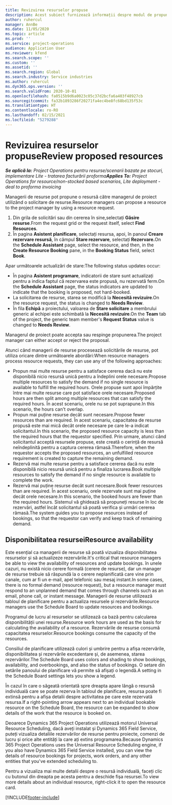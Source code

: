 ```yaml
---
title: Revizuirea resurselor propuse
description: Acest subiect furnizează informații despre modul de propunere a resurselor de proiect.
author: ruhercul
manager: AnnBe
ms.date: 11/05/2020
ms.topic: article
ms.prod: ''
ms.service: project-operations
audience: Application User
ms.reviewer: kfend
ms.search.scope: ''
ms.custom: ''
ms.assetid: ''
ms.search.region: Global
ms.search.industry: Service industries
ms.author: ruhercul
ms.dyn365.ops.version: ''
ms.search.validFrom: 2020-10-01
ms.openlocfilehash: fa0515b9d6a0023c05c37d2bcfa6a403f48927cb
ms.sourcegitcommit: fa32b1893286f20271fa4ec4be8fc68bd135f53c
ms.translationtype: HT
ms.contentlocale: ro-RO
ms.lasthandoff: 02/15/2021
ms.locfileid: "5279288"
---
```

# <a name="review-proposed-resources"></a><span data-ttu-id="d1148-103">Revizuirea resurselor propuse</span><span class="sxs-lookup"><span data-stu-id="d1148-103">Review proposed resources</span></span>

<span data-ttu-id="d1148-104">_**Se aplică la:** Project Operations pentru resurse/scenarii bazate pe stocuri, implementare Lite - tratarea facturării proforma_</span><span class="sxs-lookup"><span data-stu-id="d1148-104">_**Applies To:** Project Operations for resource/non-stocked based scenarios, Lite deployment - deal to proforma invoicing_</span></span>

<span data-ttu-id="d1148-105">Managerii de resurse pot propune o resursă către managerul de proiect utilizând o solicitare de resurse.</span><span class="sxs-lookup"><span data-stu-id="d1148-105">Resource managers can propose a resource to the project manager by using a resource request.</span></span>

1. <span data-ttu-id="d1148-106">Din grila de solicitări sau din cererea în sine,selectați **Găsire resurse**.</span><span class="sxs-lookup"><span data-stu-id="d1148-106">From the request grid or the request itself, select **Find Resources**.</span></span>
2. <span data-ttu-id="d1148-107">În pagina **Asistent planificare**, selectați resursa, apoi, în panoul **Creare rezervare resursă**, în câmpul **Stare rezervare**, selectați **Rezervare.**</span><span class="sxs-lookup"><span data-stu-id="d1148-107">On the **Schedule Assistant** page, select the resource, and then, in the **Create Resource Booking** pane, in the **Booking Status** field, select **Book**.</span></span>

<span data-ttu-id="d1148-108">Apar următoarele actualizări de stare:</span><span class="sxs-lookup"><span data-stu-id="d1148-108">The following status updates occur:</span></span>

- <span data-ttu-id="d1148-109">În pagina **Asistent programare**, indicatorii de stare sunt actualizați pentru a indica faptul că rezervarea este propusă, nu rezervată ferm.</span><span class="sxs-lookup"><span data-stu-id="d1148-109">On the **Schedule Assistant** page, the status indicators are updated to indicate that the booking is proposed, not hard-booked.</span></span>
- <span data-ttu-id="d1148-110">La solicitarea de resurse, starea se modifică la **Necesită revizuire**.</span><span class="sxs-lookup"><span data-stu-id="d1148-110">On the resource request, the status is changed to **Needs Review**.</span></span>
- <span data-ttu-id="d1148-111">În fila **Echipă** a proiectului, valoarea de **Stare solicitare** a membrului generic al echipei este schimbată la **Necesită revizuire**.</span><span class="sxs-lookup"><span data-stu-id="d1148-111">On the **Team** tab of the project, the generic team member's **Request Status** value is changed to **Needs Review**.</span></span>

<span data-ttu-id="d1148-112">Managerul de proiect poate accepta sau respinge propunerea.</span><span class="sxs-lookup"><span data-stu-id="d1148-112">The project manager can either accept or reject the proposal.</span></span>

<span data-ttu-id="d1148-113">Atunci când managerii de resurse procesează solicitările de resurse, pot utiliza oricare dintre următoarele abordări:</span><span class="sxs-lookup"><span data-stu-id="d1148-113">When resource managers process resource requests, they can use any of the following approaches:</span></span>

- <span data-ttu-id="d1148-114">Propun mai multe resurse pentru a satisface cererea dacă nu este disponibilă nicio resursă unică pentru a îndeplini orele necesare.</span><span class="sxs-lookup"><span data-stu-id="d1148-114">Propose multiple resources to satisfy the demand if no single resource is available to fulfill the required hours.</span></span> <span data-ttu-id="d1148-115">Orele propuse sunt apoi împărțite între mai multe resurse care pot satisface orele necesare.</span><span class="sxs-lookup"><span data-stu-id="d1148-115">Proposed hours are then split among multiple resources that can satisfy the required hours.</span></span> <span data-ttu-id="d1148-116">În acest scenariu, orele nu se pot suprapune.</span><span class="sxs-lookup"><span data-stu-id="d1148-116">In this scenario, the hours can't overlap.</span></span>
- <span data-ttu-id="d1148-117">Propun mai puține resurse decât sunt necesare.</span><span class="sxs-lookup"><span data-stu-id="d1148-117">Propose fewer resources than are required.</span></span> <span data-ttu-id="d1148-118">În acest scenariu, capacitatea de resurse propusă este mai mică decât orele necesare pe care le-a indicat solicitantul.</span><span class="sxs-lookup"><span data-stu-id="d1148-118">In this scenario, the proposed resource capacity is less than the required hours that the requestor specified.</span></span> <span data-ttu-id="d1148-119">Prin urmare, atunci când solicitantul acceptă resursele propuse, este creată o cerință de resursă neîndeplinită pentru a captura cererea rămasă.</span><span class="sxs-lookup"><span data-stu-id="d1148-119">Therefore, when the requestor accepts the proposed resources, an unfulfilled resource requirement is created to capture the remaining demand.</span></span>
- <span data-ttu-id="d1148-120">Rezervă mai multe resurse pentru a satisface cererea dacă nu este disponibilă nicio resursă unică pentru a finaliza lucrarea.</span><span class="sxs-lookup"><span data-stu-id="d1148-120">Book multiple resources to satisfy the demand if no single resource is available to complete the work.</span></span>
- <span data-ttu-id="d1148-121">Rezervă mai puține resurse decât sunt necesare.</span><span class="sxs-lookup"><span data-stu-id="d1148-121">Book fewer resources than are required.</span></span> <span data-ttu-id="d1148-122">În acest scenariu, orele rezervate sunt mai puține decât orele necesare.</span><span class="sxs-lookup"><span data-stu-id="d1148-122">In this scenario, the booked hours are fewer than the required hours.</span></span> <span data-ttu-id="d1148-123">Sistemul vă ghidează să propuneți resurse în loc de rezervări, astfel încât solicitantul să poată verifica și urmări cererea rămasă.</span><span class="sxs-lookup"><span data-stu-id="d1148-123">The system guides you to propose resources instead of bookings, so that the requestor can verify and keep track of remaining demand.</span></span>

## <a name="resource-availability"></a><span data-ttu-id="d1148-124">Disponibilitatea resursei</span><span class="sxs-lookup"><span data-stu-id="d1148-124">Resource availability</span></span>

<span data-ttu-id="d1148-125">Este esențial ca managerii de resurse să poată vizualiza disponibilitatea resurselor și să actualizeze rezervările.</span><span class="sxs-lookup"><span data-stu-id="d1148-125">It's critical that resource managers be able to view the availability of resources and update bookings.</span></span> <span data-ttu-id="d1148-126">în unele cazuri, nu există nicio cerere formală (cerere de resurse), dar un manager de resurse trebuie să răspundă la o cerere neplanificată care vine prin canale, cum ar fi un e-mail, apel telefonic sau mesaj instant.</span><span class="sxs-lookup"><span data-stu-id="d1148-126">In some cases, there is no formal demand (resource request), but a resource manager must respond to an unplanned demand that comes through channels such as an email, phone call, or instant message.</span></span> <span data-ttu-id="d1148-127">Managerii de resurse utilizează tabloul de planificare pentru a actualiza resursele și rezervările.</span><span class="sxs-lookup"><span data-stu-id="d1148-127">Resource managers use the Schedule Board to update resources and bookings.</span></span>

<span data-ttu-id="d1148-128">Programul de lucru al resurselor se utilizează ca bază pentru calcularea disponibilității unei resurse.</span><span class="sxs-lookup"><span data-stu-id="d1148-128">Resource work hours are used as the basis for calculating the availability of a resource.</span></span> <span data-ttu-id="d1148-129">Rezervările de resurse consumă capacitatea resurselor.</span><span class="sxs-lookup"><span data-stu-id="d1148-129">Resource bookings consume the capacity of the resources.</span></span>

<span data-ttu-id="d1148-130">Consiliul de planificare utilizează culori și umbrire pentru a afișa rezervările, disponibilitatea și rezervările excedentare și, de asemenea, starea rezervărilor.</span><span class="sxs-lookup"><span data-stu-id="d1148-130">The Schedule Board uses colors and shading to show bookings, availability, and overbookings, and also the status of bookings.</span></span> <span data-ttu-id="d1148-131">O setare din setările panoului de planificare vă permite să afișați o legendă.</span><span class="sxs-lookup"><span data-stu-id="d1148-131">A setting in the Schedule Board settings lets you show a legend.</span></span>

<span data-ttu-id="d1148-132">În cazul în care o săgeată orientată spre dreapta apare lângă o resursă individuală care se poate rezerva în tabloul de planificare, resursa poate fi extinsă pentru a afișa detalii despre activitatea pe care este rezervată resursa.</span><span class="sxs-lookup"><span data-stu-id="d1148-132">If a right-pointing arrow appears next to an individual bookable resource on the Schedule Board, the resource can be expanded to show details of the work that the resource is booked on.</span></span>

<span data-ttu-id="d1148-133">Deoarece Dynamics 365 Project Operations utilizează motorul Universal Resource Scheduling, dacă aveți instalat și Dynamics 365 Field Service, puteți vizualiza detaliile rezervărilor de resurse pentru proiecte, comenzi de lucru și orice alte entități la care ați extins programarea.</span><span class="sxs-lookup"><span data-stu-id="d1148-133">Because Dynamics 365 Project Operations uses the Universal Resource Scheduling engine, if you also have Dynamics 365 Field Service installed, you can view the details of resource bookings for projects, work orders, and any other entities that you've extended scheduling to.</span></span>

<span data-ttu-id="d1148-134">Pentru a vizualiza mai multe detalii despre o resursă individuală, faceți clic cu butonul din dreapta pe acesta pentru a deschide fișa resursei.</span><span class="sxs-lookup"><span data-stu-id="d1148-134">To view more details about an individual resource, right-click it to open the resource card.</span></span>



[!INCLUDE[footer-include](../includes/footer-banner.md)]